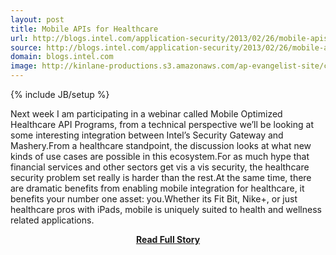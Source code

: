 ```yaml
---
layout: post
title: Mobile APIs for Healthcare
url: http://blogs.intel.com/application-security/2013/02/26/mobile-apis-for-healthcare/
source: http://blogs.intel.com/application-security/2013/02/26/mobile-apis-for-healthcare/
domain: blogs.intel.com
image: http://kinlane-productions.s3.amazonaws.com/ap-evangelist-site/curated/screenshots/9352_api500_com.png
---
```

{% include JB/setup %}<p>Next week I am participating in a webinar called Mobile Optimized Healthcare API Programs, from a technical perspective we’ll be looking at some interesting integration between Intel’s Security Gateway and Mashery.From a healthcare standpoint, the discussion looks at what new kinds of use cases are possible in this ecosystem.For as much hype that financial services and other sectors get vis a vis security, the healthcare security problem set really is harder than the rest.At the same time, there are dramatic benefits from enabling mobile integration for healthcare, it benefits your number one asset: you.Whether its Fit Bit, Nike+, or just healthcare pros with iPads, mobile is uniquely suited to health and wellness related applications.</p>
<center><p><a href="http://blogs.intel.com/application-security/2013/02/26/mobile-apis-for-healthcare/" style='padding:25px; font-sze:18px; font-weight: bold;'>Read Full Story</a></p></center>

